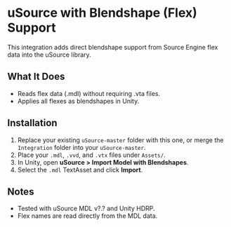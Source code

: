 # uSource with Blendshape (Flex) Support

This integration adds direct blendshape support from Source Engine flex data into the uSource library.

## What It Does

- Reads flex data (.mdl) without requiring .vta files.
- Applies all flexes as blendshapes in Unity.

## Installation

1. Replace your existing `uSource-master` folder with this one, or merge the `Integration` folder into your `uSource-master`.
2. Place your `.mdl`, `.vvd`, and `.vtx` files under `Assets/`.
3. In Unity, open **uSource > Import Model with Blendshapes**.
4. Select the `.mdl` TextAsset and click **Import**.

## Notes

- Tested with uSource MDL v?.? and Unity HDRP.
- Flex names are read directly from the MDL data.
